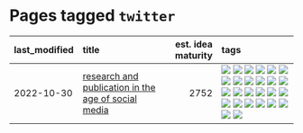 # Pages tagged `twitter`

|last_modified|title|est. idea maturity|tags
|:---|:---|---:|:---|
|2022-10-30|[research and publication in the age of social media](../research-and-social.md)|2752|[![](https://img.shields.io/badge/tag-arxiv-f76896)](../tags/arxiv.md) [![](https://img.shields.io/badge/tag-citation-0e5ec)](../tags/citation.md) [![](https://img.shields.io/badge/tag-corrections-36f98)](../tags/corrections.md) [![](https://img.shields.io/badge/tag-credit-3a9a4f)](../tags/credit.md) [![](https://img.shields.io/badge/tag-curation-d9f12f)](../tags/curation.md) [![](https://img.shields.io/badge/tag-discoverability-fe76cf)](../tags/discoverability.md) [![](https://img.shields.io/badge/tag-discussion-8fb3d)](../tags/discussion.md) [![](https://img.shields.io/badge/tag-feed-8a140)](../tags/feed.md) [![](https://img.shields.io/badge/tag-git-83cbca)](../tags/git.md) [![](https://img.shields.io/badge/tag-git-83cbca)](../tags/git.md) [![](https://img.shields.io/badge/tag-historyofscience-e33481)](../tags/historyofscience.md) [![](https://img.shields.io/badge/tag-mastodon-b59164)](../tags/mastodon.md) [![](https://img.shields.io/badge/tag-openreview-2b1224)](../tags/openreview.md) [![](https://img.shields.io/badge/tag-paperswithcode-869cae)](../tags/paperswithcode.md) [![](https://img.shields.io/badge/tag-platform-3c7f53)](../tags/platform.md) [![](https://img.shields.io/badge/tag-publication-c6963e)](../tags/publication.md) [![](https://img.shields.io/badge/tag-reproducibility-22d494)](../tags/reproducibility.md) [![](https://img.shields.io/badge/tag-research-90446b)](../tags/research.md) [![](https://img.shields.io/badge/tag-retractions-35d2ce)](../tags/retractions.md) [![](https://img.shields.io/badge/tag-search-8e95e2)](../tags/search.md) [![](https://img.shields.io/badge/tag-socialmedia-be4650)](../tags/socialmedia.md) [![](https://img.shields.io/badge/tag-stackoverflow-3f3dc3)](../tags/stackoverflow.md) [![](https://img.shields.io/badge/tag-subscription-cdef47)](../tags/subscription.md) [![](https://img.shields.io/badge/tag-transparency-dd597e)](../tags/transparency.md) [![](https://img.shields.io/badge/tag-twitter-99b5f2)](../tags/twitter.md) [![](https://img.shields.io/badge/tag-validation-d46ff4)](../tags/validation.md)|